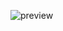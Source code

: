 ![preview](https://user-images.githubusercontent.com/96253880/170175896-b43ceae6-a724-4fee-b641-eb262734769f.jpeg)

